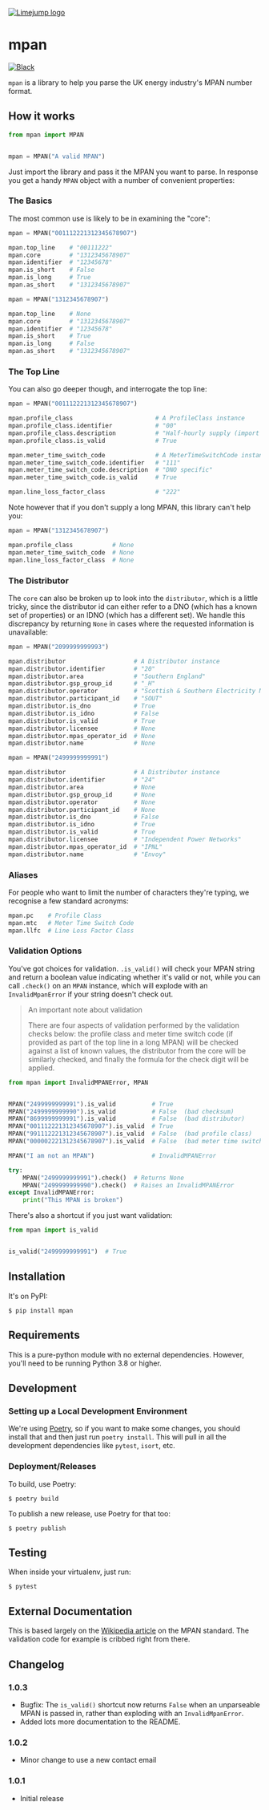 [![Limejump logo](https://raw.githubusercontent.com/limejump/mpan/master/logo.png)](https://limejump.com/)


# mpan

[![Black](https://img.shields.io/badge/code%20style-black-000000.svg)](https://github.com/ambv/black)

`mpan` is a library to help you parse the UK energy industry's MPAN number format.


## How it works

```python
from mpan import MPAN


mpan = MPAN("A valid MPAN")
```

Just import the library and pass it the MPAN you want to parse.  In response
you get a handy `MPAN` object with a number of convenient properties:


### The Basics

The most common use is likely to be in examining the "core":

```python
mpan = MPAN("001112221312345678907")

mpan.top_line    # "00111222"
mpan.core        # "1312345678907"
mpan.identifier  # "12345678"
mpan.is_short    # False
mpan.is_long     # True
mpan.as_short    # "1312345678907"

mpan = MPAN("1312345678907")

mpan.top_line    # None
mpan.core        # "1312345678907"
mpan.identifier  # "12345678"
mpan.is_short    # True
mpan.is_long     # False
mpan.as_short    # "1312345678907"
```


### The Top Line

You can also go deeper though, and interrogate the top line:

```python
mpan = MPAN("001112221312345678907")

mpan.profile_class                       # A ProfileClass instance
mpan.profile_class.identifier            # "00"
mpan.profile_class.description           # "Half-hourly supply (import and export)"
mpan.profile_class.is_valid              # True

mpan.meter_time_switch_code              # A MeterTimeSwitchCode instance
mpan.meter_time_switch_code.identifier   # "111"
mpan.meter_time_switch_code.description  # "DNO specific"
mpan.meter_time_switch_code.is_valid     # True

mpan.line_loss_factor_class              # "222"
```

Note however that if you don't supply a long MPAN, this library can't help you:

```python
mpan = MPAN("1312345678907")

mpan.profile_class           # None
mpan.meter_time_switch_code  # None
mpan.line_loss_factor_class  # None
```


### The Distributor

The `core` can also be broken up to look into the `distributor`, which is a
little tricky, since the distributor id can either refer to a DNO (which has a
known set of properties) or an IDNO (which has a different set).  We handle
this discrepancy by returning `None` in cases where the requested information
is unavailable:

```python
mpan = MPAN("2099999999993")

mpan.distributor                   # A Distributor instance
mpan.distributor.identifier        # "20"
mpan.distributor.area              # "Southern England"
mpan.distributor.gsp_group_id      # "_H"
mpan.distributor.operator          # "Scottish & Southern Electricity Networks"
mpan.distributor.participant_id    # "SOUT"
mpan.distributor.is_dno            # True
mpan.distributor.is_idno           # False
mpan.distributor.is_valid          # True
mpan.distributor.licensee          # None
mpan.distributor.mpas_operator_id  # None
mpan.distributor.name              # None

mpan = MPAN("2499999999991")

mpan.distributor                   # A Distributor instance
mpan.distributor.identifier        # "24"
mpan.distributor.area              # None
mpan.distributor.gsp_group_id      # None
mpan.distributor.operator          # None
mpan.distributor.participant_id    # None
mpan.distributor.is_dno            # False
mpan.distributor.is_idno           # True
mpan.distributor.is_valid          # True
mpan.distributor.licensee          # "Independent Power Networks"
mpan.distributor.mpas_operator_id  # "IPNL"
mpan.distributor.name              # "Envoy"
```


### Aliases

For people who want to limit the number of characters they're typing, we
recognise a few standard acronyms:

```python
mpan.pc    # Profile Class
mpan.mtc   # Meter Time Switch Code
mpan.llfc  # Line Loss Factor Class
```


### Validation Options

You've got choices for validation.  `.is_valid()` will check your MPAN string
and return a boolean value indicating whether it's valid or not, while you can
call `.check()` on an `MPAN` instance, which will explode with an
`InvalidMpanError` if your string doesn't check out.

> An important note about validation
>
> There are four aspects of validation performed by the validation checks
> below: the profile class and meter time switch code (if provided as part of
> the top line in a long MPAN) will be checked against a list of known values,
> the distributor from the core will be similarly checked, and finally the
> formula for the check digit will be applied.

```python
from mpan import InvalidMPANError, MPAN


MPAN("2499999999991").is_valid          # True
MPAN("2499999999990").is_valid          # False  (bad checksum)
MPAN("8699999999991").is_valid          # False  (bad distributor)
MPAN("001112221312345678907").is_valid  # True
MPAN("991112221312345678907").is_valid  # False  (bad profile class)
MPAN("000002221312345678907").is_valid  # False  (bad meter time switch code)

MPAN("I am not an MPAN")                # InvalidMPANError

try:
    MPAN("2499999999991").check()  # Returns None
    MPAN("2499999999990").check()  # Raises an InvalidMPANError
except InvalidMPANError:
    print("This MPAN is broken")
```

There's also a shortcut if you just want validation:

```python
from mpan import is_valid


is_valid("2499999999991")  # True
```


## Installation

It's on PyPI:

```shell
$ pip install mpan
```


## Requirements

This is a pure-python module with no external dependencies.  However, you'll
need to be running Python 3.8 or higher.


## Development

### Setting up a Local Development Environment

We're using [Poetry](https://python-poetry.org/), so if you want to make some
changes, you should install that and then just run `poetry install`.  This will
pull in all the development dependencies like `pytest`, `isort`, etc.


### Deployment/Releases

To build, use Poetry:

```shell
$ poetry build
```

To publish a new release, use Poetry for that too:

```shell
$ poetry publish
```


## Testing

When inside your virtualenv, just run:

```shell
$ pytest
```


## External Documentation

This is based largely on the [Wikipedia article](https://en.wikipedia.org/wiki/Meter_Point_Administration_Number)
on the MPAN standard.  The validation code for example is cribbed right from
there.


## Changelog


### 1.0.3

* Bugfix: The `is_valid()` shortcut now returns `False` when an unparseable
  MPAN is passed in, rather than exploding with an `InvalidMpanError`.
* Added lots more documentation to the README.


### 1.0.2

* Minor change to use a new contact email


### 1.0.1

* Initial release
